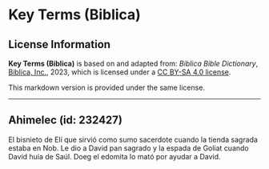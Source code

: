 # Key Terms (Biblica)

## License Information

**Key Terms (Biblica)** is based on and adapted from: _Biblica Bible Dictionary_, [Biblica, Inc.](https://www.biblica.com/), 2023, which is licensed under a [CC BY-SA 4.0 license](https://creativecommons.org/licenses/by-sa/4.0/legalcode.en).

This markdown version is provided under the same license.



--------------------------------

## Ahimelec (id: 232427)

El bisnieto de Elí que sirvió como sumo sacerdote cuando la tienda sagrada estaba en Nob. Le dio a David pan sagrado y la espada de Goliat cuando David huía de Saúl. Doeg el edomita lo mató por ayudar a David.


